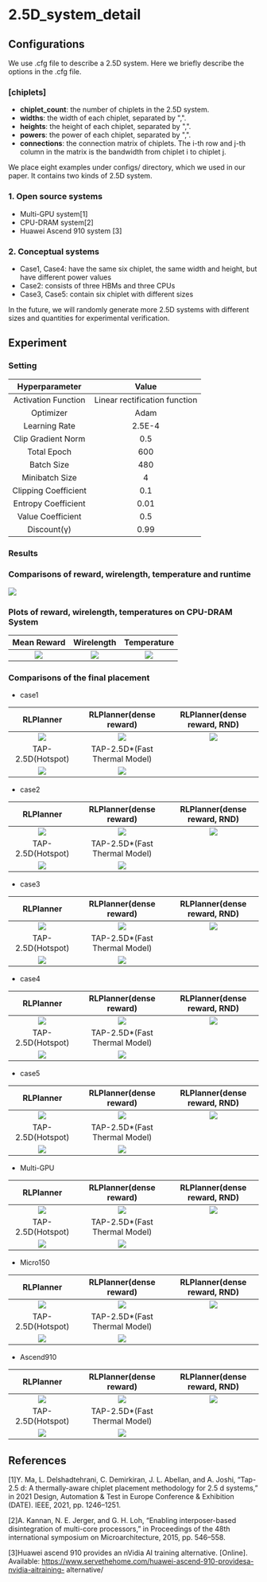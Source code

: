 # 2.5D_system_detail

## Configurations
We use .cfg file to describe a 2.5D system. Here we briefly describe the options in the .cfg file.
### [chiplets]
- **chiplet_count**: the number of chiplets in the 2.5D system.
- **widths**: the width of each chiplet, separated by ",".
- **heights**: the height of each chiplet, separated by ",".
- **powers**: the power of each chiplet, separated by ",".
- **connections**: the connection matrix of chiplets. The i-th row and j-th column in the matrix is the bandwidth from chiplet i to chiplet j.

We place eight examples under configs/ directory, which we used in our paper. It contains two kinds of 2.5D system. 

### 1. Open source systems
- Multi-GPU system[1]
- CPU-DRAM system[2]
- Huawei Ascend 910 system [3]

### 2. Conceptual systems
- Case1, Case4: have the same six chiplet, the same width and height, but have different power values
- Case2: consists of three HBMs and three CPUs
- Case3, Case5: contain six chiplet with different sizes

In the future, we will randomly generate more 2.5D systems with different sizes and quantities for experimental verification.

## Experiment
### Setting
| Hyperparameter | Value |
| :-------------------------:|:-------------------------: |
| Activation Function | Linear rectification function|
| Optimizer           | Adam |
| Learning Rate       | 2.5E-4 |
| Clip Gradient Norm  | 0.5 |
| Total Epoch         | 600 |
| Batch Size          | 480 |
| Minibatch Size      | 4   |
| Clipping Coefficient| 0.1 |
| Entropy Coefficient | 0.01|
| Value Coefficient   | 0.5 |
| Discount(γ)         | 0.99|
      

### Results
### Comparisons of reward, wirelength, temperature and runtime
![](https://github.com/weiweihook/2.5D-system-detail/blob/main/results/results.png)

### Plots of reward, wirelength, temperatures on CPU-DRAM System
| Mean Reward | Wirelength | Temperature|
| :-------------------------:|:-------------------------: |:-------------------------: |
| ![](https://github.com/weiweihook/2.5D-system-detail/blob/main/results/cpu-dram/reward.png)|![](https://github.com/weiweihook/2.5D-system-detail/blob/main/results/cpu-dram/length.png)| ![](https://github.com/weiweihook/2.5D-system-detail/blob/main/results/cpu-dram/temp.png)|


### Comparisons of the final placement
- case1

| RLPlanner | RLPlanner(dense reward)  |RLPlanner(dense reward, RND)|
| :-------------------------:|:-------------------------: |:-------------------------: |
| ![](https://github.com/weiweihook/2.5D-system-detail/blob/main/results/placement/cnn/case1.png) | ![](https://github.com/weiweihook/2.5D-system-detail/blob/main/results/placement/dense/case1.png)  | ![](https://github.com/weiweihook/2.5D-system-detail/blob/main/results/placement/rnd/case1.png)|
| TAP-2.5D(Hotspot) | TAP-2.5D*(Fast Thermal Model) | |
| ![](https://github.com/weiweihook/2.5D-system-detail/blob/main/results/placement/tap1/case1.png) | ![](https://github.com/weiweihook/2.5D-system-detail/blob/main/results/placement/tap2/case1.png) | |

- case2

| RLPlanner | RLPlanner(dense reward)  |RLPlanner(dense reward, RND)|
| :-------------------------:|:-------------------------: |:-------------------------: |
| ![](https://github.com/weiweihook/2.5D-system-detail/blob/main/results/placement/cnn/case2.png) | ![](https://github.com/weiweihook/2.5D-system-detail/blob/main/results/placement/dense/case2.png)  | ![](https://github.com/weiweihook/2.5D-system-detail/blob/main/results/placement/rnd/case2.png)|
| TAP-2.5D(Hotspot) | TAP-2.5D*(Fast Thermal Model) | |
| ![](https://github.com/weiweihook/2.5D-system-detail/blob/main/results/placement/tap1/case2.png) | ![](https://github.com/weiweihook/2.5D-system-detail/blob/main/results/placement/tap2/case2.png) | |

- case3

| RLPlanner | RLPlanner(dense reward)  |RLPlanner(dense reward, RND)|
| :-------------------------:|:-------------------------: |:-------------------------: |
| ![](https://github.com/weiweihook/2.5D-system-detail/blob/main/results/placement/cnn/case3.png) | ![](https://github.com/weiweihook/2.5D-system-detail/blob/main/results/placement/dense/case3.png)  | ![](https://github.com/weiweihook/2.5D-system-detail/blob/main/results/placement/rnd/case3.png)|
| TAP-2.5D(Hotspot) | TAP-2.5D*(Fast Thermal Model) | |
| ![](https://github.com/weiweihook/2.5D-system-detail/blob/main/results/placement/tap1/case3.png) | ![](https://github.com/weiweihook/2.5D-system-detail/blob/main/results/placement/tap2/case3.png) | |

- case4

| RLPlanner | RLPlanner(dense reward)  |RLPlanner(dense reward, RND)|
| :-------------------------:|:-------------------------: |:-------------------------: |
| ![](https://github.com/weiweihook/2.5D-system-detail/blob/main/results/placement/cnn/case4.png) | ![](https://github.com/weiweihook/2.5D-system-detail/blob/main/results/placement/dense/case4.png)  | ![](https://github.com/weiweihook/2.5D-system-detail/blob/main/results/placement/rnd/case4.png)|
| TAP-2.5D(Hotspot) | TAP-2.5D*(Fast Thermal Model) | |
| ![](https://github.com/weiweihook/2.5D-system-detail/blob/main/results/placement/tap1/case4.png) | ![](https://github.com/weiweihook/2.5D-system-detail/blob/main/results/placement/tap2/case4.png) | |

- case5

| RLPlanner | RLPlanner(dense reward)  |RLPlanner(dense reward, RND)|
| :-------------------------:|:-------------------------: |:-------------------------: |
| ![](https://github.com/weiweihook/2.5D-system-detail/blob/main/results/placement/cnn/case5.png) | ![](https://github.com/weiweihook/2.5D-system-detail/blob/main/results/placement/dense/case5.png)  | ![](https://github.com/weiweihook/2.5D-system-detail/blob/main/results/placement/rnd/case5.png)|
| TAP-2.5D(Hotspot) | TAP-2.5D*(Fast Thermal Model) | |
| ![](https://github.com/weiweihook/2.5D-system-detail/blob/main/results/placement/tap1/case5.png) | ![](https://github.com/weiweihook/2.5D-system-detail/blob/main/results/placement/tap2/case5.png) | |

- Multi-GPU

| RLPlanner | RLPlanner(dense reward)  |RLPlanner(dense reward,  RND)|
| :-------------------------:|:-------------------------: |:-------------------------: |
| ![](https://github.com/weiweihook/2.5D-system-detail/blob/main/results/placement/cnn/case7.png) | ![](https://github.com/weiweihook/2.5D-system-detail/blob/main/results/placement/dense/case7.png)  | ![](https://github.com/weiweihook/2.5D-system-detail/blob/main/results/placement/rnd/case7.png)|
| TAP-2.5D(Hotspot) | TAP-2.5D*(Fast Thermal Model) | |
| ![](https://github.com/weiweihook/2.5D-system-detail/blob/main/results/placement/tap1/case71.png) | ![](https://github.com/weiweihook/2.5D-system-detail/blob/main/results/placement/tap2/case71.png) | |


- Micro150

| RLPlanner | RLPlanner(dense reward)  |RLPlanner(dense reward, RND)|
| :-------------------------:|:-------------------------: |:-------------------------: |
| ![](https://github.com/weiweihook/2.5D-system-detail/blob/main/results/placement/cnn/case8.png) | ![](https://github.com/weiweihook/2.5D-system-detail/blob/main/results/placement/dense/case8.png)  | ![](https://github.com/weiweihook/2.5D-system-detail/blob/main/results/placement/rnd/case8.png)|
| TAP-2.5D(Hotspot) | TAP-2.5D*(Fast Thermal Model) | |
| ![](https://github.com/weiweihook/2.5D-system-detail/blob/main/results/placement/tap1/case8.png) | ![](https://github.com/weiweihook/2.5D-system-detail/blob/main/results/placement/tap2/case8.png) | |

- Ascend910

| RLPlanner | RLPlanner(dense reward)  |RLPlanner(dense reward, RND)|
| :-------------------------:|:-------------------------: |:-------------------------: |
| ![](https://github.com/weiweihook/2.5D-system-detail/blob/main/results/placement/cnn/case6.png) | ![](https://github.com/weiweihook/2.5D-system-detail/blob/main/results/placement/dense/case6.png)  | ![](https://github.com/weiweihook/2.5D-system-detail/blob/main/results/placement/rnd/case6.png)|
| TAP-2.5D(Hotspot) | TAP-2.5D*(Fast Thermal Model) | |
| ![](https://github.com/weiweihook/2.5D-system-detail/blob/main/results/placement/tap1/case6.png) | ![](https://github.com/weiweihook/2.5D-system-detail/blob/main/results/placement/tap2/case6.png) | |

## References
[1]Y. Ma, L. Delshadtehrani, C. Demirkiran, J. L. Abellan, and A. Joshi, “Tap-2.5 d: A thermally-aware chiplet placement methodology for 2.5 d systems,” in 2021 Design, Automation & Test in Europe Conference & Exhibition (DATE). IEEE, 2021, pp. 1246–1251.

[2]A. Kannan, N. E. Jerger, and G. H. Loh, “Enabling interposer-based disintegration of multi-core processors,” in Proceedings of the 48th international symposium on Microarchitecture, 2015, pp. 546–558.

[3]Huawei ascend 910 provides an nVidia AI training alternative. [Online]. Available: https://www.servethehome.com/huawei-ascend-910-providesa-nvidia-aitraining- alternative/
